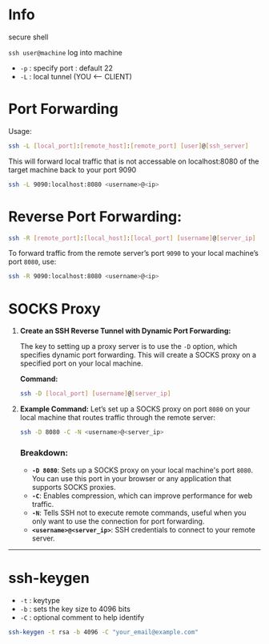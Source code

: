 # Info
secure shell

`ssh user@machine` log into machine
- `-p` : specify port : default 22
- `-L` : local tunnel (YOU <-- CLIENT)

# Port Forwarding

Usage:
```bash
ssh -L [local_port]:[remote_host]:[remote_port] [user]@[ssh_server]
```

This will forward local traffic that is not accessable on localhost:8080 of the target machine back to your port 9090
```bash
ssh -L 9090:localhost:8080 <username>@<ip>
```

# Reverse Port Forwarding:
```bash
ssh -R [remote_port]:[local_host]:[local_port] [username]@[server_ip]
```

To forward traffic from the remote server’s port `9090` to your local machine’s port `8080`, use:
```bash
ssh -R 9090:localhost:8080 <username>@<ip>
```

# SOCKS Proxy

1. **Create an SSH Reverse Tunnel with Dynamic Port Forwarding:**
    
    The key to setting up a proxy server is to use the `-D` option, which specifies dynamic port forwarding. This will create a SOCKS proxy on a specified port on your local machine.
    
    **Command:**
    ```bash
    ssh -D [local_port] [username]@[server_ip]
    ```
    
2. **Example Command:**
    Let’s set up a SOCKS proxy on port `8080` on your local machine that routes traffic through the remote server:
    
    ```bash
    ssh -D 8080 -C -N <username>@<server_ip>
    ```
    
    ### Breakdown:
    
    - **`-D 8080`**: Sets up a SOCKS proxy on your local machine's port `8080`. You can use this port in your browser or any application that supports SOCKS proxies.
    - **`-C`**: Enables compression, which can improve performance for web traffic.
    - **`-N`**: Tells SSH not to execute remote commands, useful when you only want to use the connection for port forwarding.
    - **`<username>@<server_ip>`**: SSH credentials to connect to your remote server.

---

# ssh-keygen

- `-t` : keytype
- `-b` : sets the key size to 4096 bits
- `-C` : optional comment to help identify


```bash
ssh-keygen -t rsa -b 4096 -C "your_email@example.com"
```